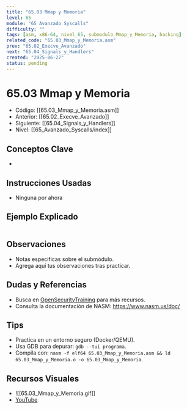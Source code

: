 ```yaml
---
title: "65.03 Mmap y Memoria"
level: 65
module: "65 Avanzado Syscalls"
difficulty: ""
tags: [asm, x86-64, nivel_65, submodulo_Mmap_y_Memoria, hacking]
related_code: "65.03_Mmap_y_Memoria.asm"
prev: "65.02_Execve_Avanzado"
next: "65.04_Signals_y_Handlers"
created: "2025-06-27"
status: pending
---
```


# 65.03 Mmap y Memoria

- Código: [[65.03_Mmap_y_Memoria.asm]]  
- Anterior: [[65.02_Execve_Avanzado]]  
- Siguiente: [[65.04_Signals_y_Handlers]]  
- Nivel: [[65_Avanzado_Syscalls/index]]  

## Conceptos Clave
- 

## Instrucciones Usadas
- Ninguna por ahora

## Ejemplo Explicado
```asm

```

## Observaciones
- Notas específicas sobre el submódulo.
- Agrega aquí tus observaciones tras practicar.

## Dudas y Referencias
- Busca en [OpenSecurityTraining](https://opensecuritytraining.info/) para más recursos.
- Consulta la documentación de NASM: https://www.nasm.us/doc/

## Tips
- Practica en un entorno seguro (Docker/QEMU).
- Usa GDB para depurar: `gdb --tui programa`.
- Compila con: `nasm -f elf64 65.03_Mmap_y_Memoria.asm && ld 65.03_Mmap_y_Memoria.o -o 65.03_Mmap_y_Memoria`.

## Recursos Visuales
- ![[65.03_Mmap_y_Memoria.gif]]  
- [YouTube](https://youtube.com/placeholder)
